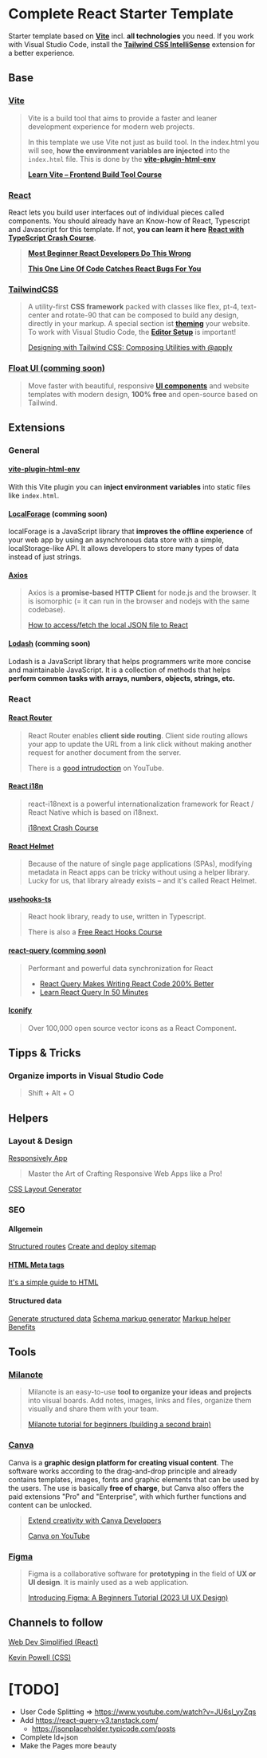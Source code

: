 # Complete React Starter Template

Starter template based on **[Vite](https://vitejs.dev/guide/)** incl. **all technologies** you need. If you work with Visual Studio Code, install the **[Tailwind CSS IntelliSense](https://marketplace.visualstudio.com/items?itemName=bradlc.vscode-tailwindcss)** extension for a better experience.

## Base

### [Vite](https://vitejs.dev/guide/)

> Vite is a build tool that aims to provide a faster and leaner development experience for modern web projects.
>
> In this template we use Vite not just as build tool. In the index.html you will see, **how the environment variables are injected** into the `index.html` file. This is done by the **[vite-plugin-html-env](https://vitejs.dev/guide/env-and-mode.html)**
>
> **[Learn Vite – Frontend Build Tool Course](https://www.youtube.com/watch?v=VAeRhmpcWEQ)**

### [React](https://react.dev/reference/react)

React lets you build user interfaces out of individual pieces called components.
You should already have an Know-how of React, Typescript and Javascript for this template. If not, **you can learn it here** **[React with TypeScript Crash Course](https://www.youtube.com/watch?v=jrKcJxF0lAU)**.

> **[Most Beginner React Developers Do This Wrong](https://www.youtube.com/watch?v=E1cklb4aeXA)**
>
> **[This One Line Of Code Catches React Bugs For You](https://www.youtube.com/watch?v=XUwzASyHr4Q)**

### [TailwindCSS](https://tailwindcss.com/docs/utility-first)

> A utility-first **CSS framework** packed with classes like flex, pt-4, text-center and rotate-90 that can be composed to build any design, directly in your markup.
> A special section ist **[theming](https://flowbite.com/docs/customize/theming/)** your website. To work with Visual Studio Code, the **[Editor Setup](https://tailwindcss.com/docs/editor-setup)** is important!
>
> [Designing with Tailwind CSS: Composing Utilities with @apply](https://www.youtube.com/watch?v=krSgBUmIgP0&list=PL7CcGwsqRpSM3w9BT_21tUU8JN2SnyckR&index=2)

### [Float UI (comming soon)](https://floatui.com/)

> Move faster with beautiful, responsive **[UI components](https://floatui.com/components)** and website templates with modern design, **100% free** and open-source based on Tailwind.

## Extensions

### General

#### [vite-plugin-html-env](https://vitejs.dev/guide/env-and-mode.html)

With this Vite plugin you can **inject environment variables** into static files like `index.html`.

#### [LocalForage](https://localforage.github.io/localForage/) (comming soon)

localForage is a JavaScript library that **improves the offline experience** of your web app by using an asynchronous data store with a simple, localStorage-like API. It allows developers to store many types of data instead of just strings.

#### [Axios](https://axios-http.com/docs/intro)

> Axios is a **promise-based HTTP Client** for node.js and the browser. It is isomorphic (= it can run in the browser and nodejs with the same codebase).
>
> [How to access/fetch the local JSON file to React](https://akhtarvahid.medium.com/how-to-access-fetch-the-local-json-file-to-react-5ce07c43731d)

#### [Lodash](https://lodash.com/) (comming soon)

Lodash is a JavaScript library that helps programmers write more concise and maintainable JavaScript. It is a collection of methods that helps **perform common tasks with arrays, numbers, objects, strings, etc.**

### React

#### [React Router](https://reactrouter.com/en/main/start/overview)

> React Router enables **client side routing**. Client side routing allows your app to update the URL from a link click without making another request for another document from the server.
>
> There is a [good intrudoction](https://www.youtube.com/watch?v=Ul3y1LXxzdU) on YouTube.

#### [React i18n](https://react.i18next.com/)

> react-i18next is a powerful internationalization framework for React / React Native which is based on i18next.
>
> [i18next Crash Course](https://www.youtube.com/watch?v=SA_9i4TtxLQ)

#### [React Helmet](https://www.freecodecamp.org/news/react-helmet-examples/)

> Because of the nature of single page applications (SPAs), modifying metadata in React apps can be tricky without using a helper library. Lucky for us, that library already exists – and it's called React Helmet.

#### [usehooks-ts](https://usehooks-ts.com/)

> React hook library, ready to use, written in Typescript.
>
> There is also a [Free React Hooks Course](https://courses.webdevsimplified.com/react-hooks-simplified)

#### [react-query (comming soon)](https://react-query-v3.tanstack.com/)

> Performant and powerful data synchronization for React
>
> - [React Query Makes Writing React Code 200% Better](https://www.youtube.com/watch?v=lVLz_ASqAio)
> - [Learn React Query In 50 Minutes](https://www.youtube.com/watch?v=r8Dg0KVnfMA)

#### [Iconify](https://icon-sets.iconify.design/)

> Over 100,000 open source vector icons as a React Component.

## Tipps & Tricks

### Organize imports in Visual Studio Code

> Shift + Alt + O

## Helpers

### Layout & Design

[Responsively App](https://responsively.app/)

> Master the Art of Crafting Responsive Web Apps like a Pro!

[CSS Layout Generator](https://layout.bradwoods.io/)

### SEO

#### Allgemein

[Structured routes](https://developers.google.com/search/docs/crawling-indexing/url-structure)
[Create and deploy sitemap](https://developers.google.com/search/docs/crawling-indexing/sitemaps/build-sitemap)

#### [HTML Meta tags](https://www.w3schools.com/tags/tag_meta.asp)

[It's a simple guide to HTML](https://htmlhead.dev/)

#### Structured data

[Generate structured data](https://developers.google.com/search/docs/appearance/structured-data/generate-structured-data-with-javascript#use-google-tag-manager)
[Schema markup generator](https://technicalseo.com/tools/schema-markup-generator/)
[Markup helper](https://www.google.com/webmasters/markup-helper/)
[Benefits](https://www.o8.agency/blog/using-structured-data-google-seo-dont-miss-out-benefits)

## Tools

### [Milanote](https://milanote.com/)

> Milanote is an easy-to-use **tool to organize your ideas and projects** into visual boards. Add notes, images, links and files, organize them visually and share them with your team.
>
> [Milanote tutorial for beginners (building a second brain)](https://www.youtube.com/watch?v=XViFrkO_Sl0)

### [Canva](https://www.canva.com/)

Canva is a **graphic design platform for creating visual content**. The software works according to the drag-and-drop principle and already contains templates, images, fonts and graphic elements that can be used by the users. The use is basically **free of charge**, but Canva also offers the paid extensions "Pro" and "Enterprise", with which further functions and content can be unlocked.

> [Extend creativity with Canva Developers](https://www.youtube.com/watch?v=EAdE7a-VyXY)
>
> [Canva on YouTube](https://www.youtube.com/@canva/videos)

### [Figma](https://www.figma.com/)

> Figma is a collaborative software for **prototyping** in the field of **UX or UI design**. It is mainly used as a web application.
>
> [Introducing Figma: A Beginners Tutorial (2023 UI UX Design)](https://www.youtube.com/watch?v=JGLfyTDgfDc)

## Channels to follow

[Web Dev Simplified (React)](https://www.youtube.com/@WebDevSimplified)

[Kevin Powell (CSS)](https://www.youtube.com/@KevinPowell)

# [TODO]

- User Code Splitting => https://www.youtube.com/watch?v=JU6sl_yyZqs
- Add https://react-query-v3.tanstack.com/
  - https://jsonplaceholder.typicode.com/posts
- Complete ld+json
- Make the Pages more beauty
